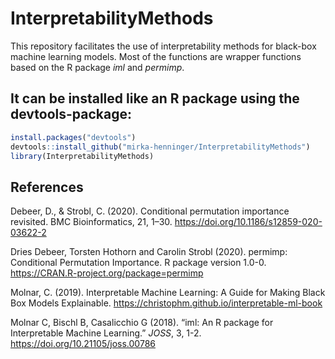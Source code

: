 # InterpretabilityMethods

This repository facilitates the use of interpretability methods for black-box machine learning models. Most of the functions are wrapper functions based on the R package *iml* and *permimp*. 


It can be installed like an R package using the devtools-package:
----------------------------------------------------------

``` r
install.packages("devtools")
devtools::install_github("mirka-henninger/InterpretabilityMethods")
library(InterpretabilityMethods)
```

References
----------
Debeer, D., & Strobl, C. (2020). Conditional permutation importance revisited. BMC Bioinformatics, 21, 1–30. https://doi.org/10.1186/s12859-020-03622-2

Dries Debeer, Torsten Hothorn and Carolin Strobl (2020). permimp: Conditional Permutation Importance. R package version 1.0-0. https://CRAN.R-project.org/package=permimp

Molnar, C. (2019). Interpretable Machine Learning: A Guide for Making Black Box Models Explainable. https://christophm.github.io/interpretable-ml-book

Molnar C, Bischl B, Casalicchio G (2018). “iml: An R package for Interpretable Machine Learning.” _JOSS_, 3, 1-2. https://doi.org/10.21105/joss.00786
